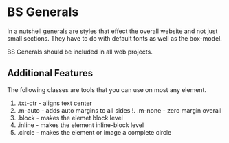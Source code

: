 # BS Generals

In a nutshell generals are styles that effect the overall website and not just small sections. They have to do with default fonts as well as the box-model.

BS Generals should be included in all web projects.

## Additional Features

The following classes are tools that you can use on most any element.

  1. .txt-ctr - aligns text center
  1. .m-auto  - adds auto margins to all sides
  !. .m-none  - zero margin overall
  1. .block   - makes the elemet block level
  1. .inline  - makes the element inline-block level
  1. .circle  - makes the element or image a  complete circle
